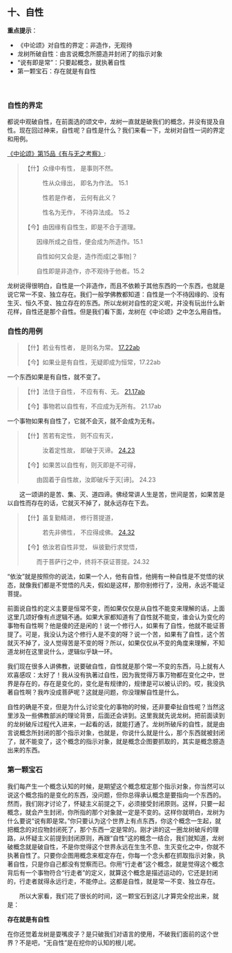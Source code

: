 ## **十、自性**

**重点提示**：

- 《中论颂》对自性的界定：非造作，无观待
- 龙树所破自性：由言说概念所臆造并封闭了的指示对象
- “说有即是常”：只要起概念，就执著自性
- 第一颗宝石：存在就是有自性

　　

### **自性的界定**

都说中观破自性，在前面选的颂文中，龙树一直就是破我们的概念，并没有提及自性。现在回过神来，自性呢？自性是什么？我们来看一下，龙树对自性一词的界定和用例。

[《中论颂》第15品《有与无之考察》](https://github.com/gwsice/buddhism/blob/master/%E5%A4%A7%E4%B9%98/%E4%B8%AD%E8%A7%82%20%E8%88%AC%E8%8B%A5/%E6%A0%B9%E6%9C%AC%E4%B8%AD%E8%A7%82/%E4%B8%AD%E8%AE%BA/%E7%AC%AC03%E5%8D%B7.md#15-1):　　

> 【什】众缘中有性， 是事则不然。
>
> 　　　性从众缘出， 即名为作法。 15.1
>
> 　　　性若是作者， 云何有此义？
>
> 　　　性名为无作， 不待异法成。 15.2
>
> 【今】由因缘有自性生，即是不合于道理。
>
> 　　因缘所成之自性，便会成为所造作。15.1
>
> 　　自性如何又会是，造作而成[之事物]？
>
> 　　自性即是非造作，亦不观待于他者。15.2

龙树说得很明白，自性是一个非造作，而且不依赖于其他东西的一个东西，也就是说它常一不变、独立存在。我们一般学佛教都知道：自性是一个不待因缘的、没有生灭、恒久不变、独立存在的东西。所以龙树对自性的定义呢，并没有玩出什么新花样，自性还是那个自性。但是我们看下面，龙树在《中论颂》之中怎么用自性。

### 自性的用例

> 【什】若业有性者， 是则名为常。 [17.22ab](https://github.com/gwsice/buddhism/blob/master/%E5%A4%A7%E4%B9%98/%E4%B8%AD%E8%A7%82%20%E8%88%AC%E8%8B%A5/%E6%A0%B9%E6%9C%AC%E4%B8%AD%E8%A7%82/%E4%B8%AD%E8%AE%BA/%E7%AC%AC03%E5%8D%B7.md#17-22)
>
> 【今】如果业是有自性，无疑即成为恒常，17.22ab

一个东西如果是有自性，就不变了。

> 【什】法住于自性， 不应有有、无。 [21.17ab](https://github.com/gwsice/buddhism/blob/master/%E5%A4%A7%E4%B9%98/%E4%B8%AD%E8%A7%82%20%E8%88%AC%E8%8B%A5/%E6%A0%B9%E6%9C%AC%E4%B8%AD%E8%A7%82/%E4%B8%AD%E8%AE%BA/%E7%AC%AC03%E5%8D%B7.md#21-16)
>
> 【今】事物若以自性有，不应成为无所有。 21.17ab

一个事物如果有自性了，它就不会灭，就不会成为无有。

> 【什】苦若有定性， 则不应有灭，
>
> 　　　汝着定性故， 即破于灭谛。 [24.23](https://github.com/gwsice/buddhism/blob/master/%E5%A4%A7%E4%B9%98/%E4%B8%AD%E8%A7%82%20%E8%88%AC%E8%8B%A5/%E6%A0%B9%E6%9C%AC%E4%B8%AD%E8%A7%82/%E4%B8%AD%E8%AE%BA/%E7%AC%AC04%E5%8D%B7.md#24-23)
>
> 【今】如果苦以自性有，则灭即是不可得，
>
> 　　由固着于自性故，汝即破斥于灭[谛]。 24.23　　

　　这一颂讲的是苦、集、灭、道四谛。佛经常讲人生是苦，世间是苦，如果苦是以自性而存在的话，它就灭不掉了，就永远存在下去。

> 【什】虽复勤精进， 修行菩提道，
>
> 　　　若先非佛性， 不应得成佛。 [24.32](https://github.com/gwsice/buddhism/blob/master/%E5%A4%A7%E4%B9%98/%E4%B8%AD%E8%A7%82%20%E8%88%AC%E8%8B%A5/%E6%A0%B9%E6%9C%AC%E4%B8%AD%E8%A7%82/%E4%B8%AD%E8%AE%BA/%E7%AC%AC04%E5%8D%B7.md#24-32)
>
> 【今】依汝若自性非觉， 纵彼勤行求觉悟，
>
> 　　而于菩萨行之中，终将不获证菩提。24.32　　

“依汝”就是按照你的说法，如果一个人，他有自性，他拥有一种自性是不觉悟的状态，就像我们都是不觉悟的凡夫，假如是这样，那你别修行了，没用，永远不能证菩提。

前面说自性的定义主要是恒常不变，而如果仅仅是从自性不能变来理解的话，上面这里几颂好像有点逻辑不通。如果大家都知道有了自性就不能变，谁会认为变化的事物有自性啊？他是傻的还是闲的！说一个修行人，如果有了自性，他就不能证菩提了。可是，我没认为这个修行人是不变的呀？说一个苦，如果有了自性，这个苦就灭不掉了，没人觉得苦是不变的呀？所以，如果仅仅从不变的角度来理解，不知道龙树在这里说什么，逻辑似乎缺一环。

我们现在很多人讲佛教，说要破自性，自性就是那个常一不变的东西，马上就有人欢喜感叹：太好了！我从没有执著过自性，因为我觉得万事万物都在变化之中，世界是存在的，存在是变化的，变化是有规律的，规律是可以被认识的。哎，我没执著自性啊？我咋没成菩萨呢？这就是问题，你没理解自性是什么。

自性的确是不变，但是为什么讨论变化的事物的时候，还非要牵扯自性呢？当然这里涉及一些佛教部派的理论背景，后面还会讲到。这里我就先说龙树。把前面读到的龙树破斥过程代入进来，一起看的话，就能打通了。龙树所破斥的自性，就是由言说概念所封闭的那个指示对象，也就是，你说什么就是什么，那个东西就被封闭了，就不能变了，这个概念的指示对象，就是概念企图要抓取的，其实是概念臆造出来的东西。

### **第一颗宝石**

我们每产生一个概念认知的时候，是期望这个概念框定那个指示对象，你当然可以说这个概念指的是变化的东西，没问题，但你总得承认概念是要指向一个东西的。然而，我们刚才讨论了，怀疑主义前提之下，必须接受封闭原则。这样，只要一起概念，就会产生封闭，你所指的那个对象就一定是不变的。这样你就明白，龙树为什么要说“说有即是常。”你只要认为这个世界上有点东西，你这个概念一生起，就把概念的对应物封闭死了，那个东西一定是常的。刚才讲的这一圈龙树破斥的理路，从怀疑主义前提到封闭原则，再跟“自性”这的概念一结合，我们就知道，龙树破概念就是破自性，不是你觉得这个世界永远在生生不息、生灭变化之中，你就不执著自性了。只要你企图用概念来框定存在，你每一个念头都在抓取指示对象，执著自性，只是你自己都没有觉察而已。你用“行走者”这个概念，就是觉得这个概念背后有一个事物符合“行走者”的定义，就算这个概念是描述运动的，它还是封闭的，行走者就得永远行走，不能停止。这都是自性，就是常一不变、独立存在。

　　所以大家看，我们花了很长的时间，这一颗宝石到这儿才算完全挖出来，就是：

**存在就是有自性**

在你还觉着龙树是耍嘴皮子？是只破我们对语言的使用，不破我们面前的这个世界？不是吧，“无自性”是在挖你的认知的根儿呢。
